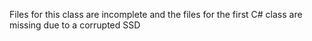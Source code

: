 Files for this class are incomplete and the files for the first C# class are missing due to a corrupted SSD
